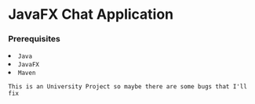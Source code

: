 
<h1> JavaFX Chat Application </h1>

<h3> Prerequisites </h3>
<li> <code>Java </code>
<li> <code>JavaFX </code>
<li> <code>Maven </code>
  
  ```This is an University Project so maybe there are some bugs that I'll fix```
  
  
